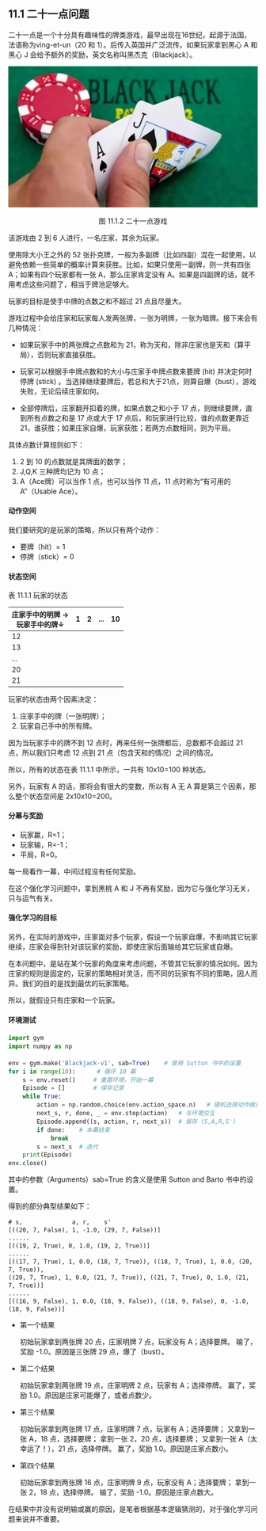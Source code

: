 ## 11.1 二十一点问题

二十一点是一个十分具有趣味性的牌类游戏，最早出现在16世纪，起源于法国，法语称为ving-et-un（20 和 1）。后传入英国并广泛流传。如果玩家拿到黑心 A 和黑心 J 会给予额外的奖励，英文名称叫黑杰克（Blackjack）。

<center>
<img src="./img/BlackJack.png">

图 11.1.2 二十一点游戏
</center>

该游戏由 2 到 6 人进行，一名庄家，其余为玩家。

使用除大小王之外的 52 张扑克牌，一般为多副牌（比如四副）混在一起使用，以避免依赖一些简单的概率计算来获胜。比如，如果只使用一副牌，则一共有四张 A；如果有四个玩家都有一张 A，那么庄家肯定没有 A。如果是四副牌的话，就不用考虑这些问题了，相当于牌池足够大。

玩家的目标是使手中牌的点数之和不超过 21 点且尽量大。

游戏过程中会给庄家和玩家每人发两张牌，一张为明牌，一张为暗牌。接下来会有几种情况：

- 如果玩家手中的两张牌之点数和为 21，称为天和，除非庄家也是天和（算平局），否则玩家直接获胜。

- 玩家可以根据手中牌点数和的大小与庄家手中牌点数来要牌 (hit) 并决定何时停牌 (stick) 。当选择继续要牌后，若总和大于21点，则算自爆（bust），游戏失败，无论后续庄家如何。

- 全部停牌后，庄家翻开扣着的牌，如果点数之和小于 17 点，则继续要牌，直到所有点数之和是 17 点或大于 17 点后，和玩家进行比较，谁的点数更靠近 21，谁获胜；如果庄家自爆，玩家获胜；若两方点数相同，则为平局。

具体点数计算规则如下：

1. 2 到 10 的点数就是其牌面的数字；
2. J,Q,K 三种牌均记为 10 点；
3. A（Ace牌）可以当作 1 点，也可以当作 11 点，11 点时称为“有可用的 A”（Usable Ace）。


#### 动作空间

我们要研究的是玩家的策略，所以只有两个动作：

- 要牌（hit）= 1
- 停牌（stick）= 0


#### 状态空间

表 11.1.1 玩家的状态

|庄家手中的明牌 $\to$<br>玩家手中的牌$\downarrow$|1|2|...|10|
|-|-|-|-|-|
|12||||
|13||||
|...||||
|20||||
|21||||

玩家的状态由两个因素决定：

1. 庄家手中的牌（一张明牌）；
2. 玩家自己手中的所有牌。

因为当玩家手中的牌不到 12 点时，再来任何一张牌都后，总数都不会超过 21 点，所以我们只考虑 12 点到 21 点（包含天和的情况）之间的情况。

所以，所有的状态在表 11.1.1 中所示，一共有 10x10=100 种状态。

另外，玩家有 A 的话，那将会有很大的变数，所以有 A 无 A 算是第三个因素，那么整个状态空间是 2x10x10=200。

#### 分幕与奖励

- 玩家赢，R=1；
- 玩家输，R=-1；
- 平局，R=0。

每一局看作一幕，中间过程没有任何奖励。

在这个强化学习问题中，拿到黑桃 A 和 J 不再有奖励，因为它与强化学习无关，只与运气有关。

#### 强化学习的目标

另外，在实际的游戏中，庄家面对多个玩家，假设一个玩家自爆，不影响其它玩家继续，庄家会得到针对该玩家的奖励，即使庄家后面输给其它玩家或自爆。

在本问题中，是站在某个玩家的角度来考虑问题，不管其它玩家的情况如何。因为庄家的规则是固定的，玩家的策略相对灵活，而不同的玩家有不同的策略，因人而异。我们的目的是找到最优的玩家策略。

所以，就假设只有庄家和一个玩家。

#### 环境测试

```python
import gym
import numpy as np

env = gym.make('Blackjack-v1', sab=True)    # 使用 Sutton 书中的设置
for i in range(10):      # 循环 10 幕
    s = env.reset()     # 重置环境，开始一幕
    Episode = []        # 保存记录
    while True:
        action = np.random.choice(env.action_space.n)   # 随机选择动作做测试
        next_s, r, done, _ = env.step(action)   # 与环境交互
        Episode.append((s, action, r, next_s))  # 保存 (S,A,R,S')
        if done:    # 本幕结束
            break
        s = next_s  # 迭代
    print(Episode)
env.close()
```

其中的参数（Arguments）sab=True 的含义是使用 Sutton and Barto 书中的设置。

得到的部分典型结果如下：

```
# s,              a, r,    s'
[((20, 7, False), 1, -1.0, (29, 7, False))]
......
[((19, 2, True), 0, 1.0, (19, 2, True))]
......
[((17, 7, True), 1, 0.0, (18, 7, True)), ((18, 7, True), 1, 0.0, (20, 7, True)), 
((20, 7, True), 1, 0.0, (21, 7, True)), ((21, 7, True), 0, 1.0, (21, 7, True))]
......
[((16, 9, False), 1, 0.0, (18, 9, False)), ((18, 9, False), 0, -1.0, (18, 9, False))]
```

- 第一个结果

    初始玩家拿到两张牌 20 点，庄家明牌 7 点，玩家没有 A；选择要牌。
    输了，奖励 -1.0。原因是三张牌 29 点，爆了（bust）。

- 第二个结果

    初始玩家拿到两张牌 19 点，庄家明牌 2 点，玩家有 A；选择停牌。
    赢了，奖励 1.0。原因是庄家可能爆了，或者点数少。

- 第三个结果

    初始玩家拿到两张牌 17 点，庄家明牌 7 点，玩家有 A；选择要牌；
    又拿到一张 A，18 点，选择要牌；
    拿到一张 2，20 点，选择要牌；
    又拿到一张 A（太幸运了！），21 点，选择停牌。
    赢了，奖励 1.0。原因是庄家点数小。

- 第四个结果

    初始玩家拿到两张牌 16 点，庄家明牌 9 点，玩家没有 A；选择要牌；
    拿到一张 2，18 点，选择停牌。
    输了，奖励 -1.0。原因是庄家点数大。

在结果中并没有说明输或赢的原因，是笔者根据基本逻辑猜测的，对于强化学习问题来说并不重要。
